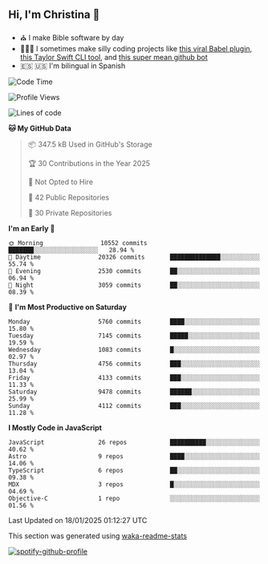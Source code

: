 ## Hi, I'm Christina 👋

- ⛪️ I make Bible software by day
- 👩🏼‍💻 I sometimes make silly coding projects like [this viral Babel plugin](https://www.instagram.com/reel/Cxvwz76vBus/), [this Taylor Swift CLI tool](https://github.com/christina-de-martinez/swift-commits), and [this super mean github bot](https://github.com/christina-de-martinez/roast-my-code)
- 🇪🇸 🇺🇸 I'm bilingual in Spanish

<!--START_SECTION:waka-->
![Code Time](http://img.shields.io/badge/Code%20Time-62%20hrs%2059%20mins-blue)

![Profile Views](http://img.shields.io/badge/Profile%20Views-12-blue)

![Lines of code](https://img.shields.io/badge/From%20Hello%20World%20I%27ve%20Written-23.4%20million%20lines%20of%20code-blue)

**🐱 My GitHub Data** 

> 📦 347.5 kB Used in GitHub's Storage 
 > 
> 🏆 30 Contributions in the Year 2025
 > 
> 🚫 Not Opted to Hire
 > 
> 📜 42 Public Repositories 
 > 
> 🔑 30 Private Repositories 
 > 
**I'm an Early 🐤** 

```text
🌞 Morning                10552 commits       ███████░░░░░░░░░░░░░░░░░░   28.94 % 
🌆 Daytime                20326 commits       ██████████████░░░░░░░░░░░   55.74 % 
🌃 Evening                2530 commits        ██░░░░░░░░░░░░░░░░░░░░░░░   06.94 % 
🌙 Night                  3059 commits        ██░░░░░░░░░░░░░░░░░░░░░░░   08.39 % 
```
📅 **I'm Most Productive on Saturday** 

```text
Monday                   5760 commits        ████░░░░░░░░░░░░░░░░░░░░░   15.80 % 
Tuesday                  7145 commits        █████░░░░░░░░░░░░░░░░░░░░   19.59 % 
Wednesday                1083 commits        █░░░░░░░░░░░░░░░░░░░░░░░░   02.97 % 
Thursday                 4756 commits        ███░░░░░░░░░░░░░░░░░░░░░░   13.04 % 
Friday                   4133 commits        ███░░░░░░░░░░░░░░░░░░░░░░   11.33 % 
Saturday                 9478 commits        ██████░░░░░░░░░░░░░░░░░░░   25.99 % 
Sunday                   4112 commits        ███░░░░░░░░░░░░░░░░░░░░░░   11.28 % 
```


**I Mostly Code in JavaScript** 

```text
JavaScript               26 repos            ██████████░░░░░░░░░░░░░░░   40.62 % 
Astro                    9 repos             ████░░░░░░░░░░░░░░░░░░░░░   14.06 % 
TypeScript               6 repos             ██░░░░░░░░░░░░░░░░░░░░░░░   09.38 % 
MDX                      3 repos             █░░░░░░░░░░░░░░░░░░░░░░░░   04.69 % 
Objective-C              1 repo              ░░░░░░░░░░░░░░░░░░░░░░░░░   01.56 % 
```




 Last Updated on 18/01/2025 01:12:27 UTC
<!--END_SECTION:waka-->

This section was generated using [waka-readme-stats](https://github.com/anmol098/waka-readme-stats)

[![spotify-github-profile](https://spotify-github-profile.kittinanx.com/api/view?uid=1228436873&cover_image=true&theme=default&show_offline=false&background_color=121212&interchange=false&bar_color=53b14f&bar_color_cover=false)](https://spotify-github-profile.kittinanx.com/api/view?uid=1228436873&redirect=true)